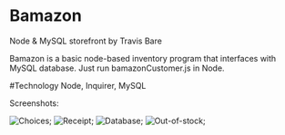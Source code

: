 # Bamazon
Node &amp; MySQL storefront
by Travis Bare


Bamazon is a basic node-based inventory program that interfaces with
MySQL database. Just run bamazonCustomer.js in Node.

#Technology
Node, Inquirer, MySQL

Screenshots:

![Choices](console1.PNG);
![Receipt](console2.PNG);
![Database](database1.PNG);
![Out-of-stock](console-quanttityerror.PNG);

